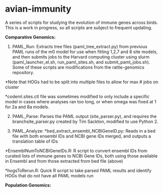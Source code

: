 # avian-immunity

A series of scripts for studying the evolution of immune genes across birds. This is a work in progress, so all scripts are subject to frequent updating.

**Comparative Genomics:**

1. PAML_Run: Extracts tree files (paml_tree_extract.py) from previous PAML runs of the m0 model for use when fitting 1,2,7 and 8 site models, and then submits jobs to the Harvard computing cluster using slurm (paml_launcher_el.sh, run_paml_sites.sh, and submit_paml_jobs.sh). Some of these scripts are modifications from the ratite-genomics repository.
	
  *Note that HOGs had to be split into multiple files to allow for max # jobs on cluster
		
  *codeml.sites.ctl file was sometimes modified to only include a specific model in cases where analyses ran too long, or when omega was fixed at 1 for 2a and 8a models.

2. PAML_Parse: Parses the PAML output (site_parser.py), and requires the branchsite_parser.py created by Tim Sackton, modified to use Python 2.
	
3. PAML_Analyze: 
  *bed_extract_ensembl_NCBIGeneID.py: Reads in a bed file with both ensembl IDs and NCBI gene IDs merged, and outputs a translation table of IDs
		
  *EnsemblNumToNCBIGeneIDs.R: R script to convert ensembl IDs from curated lists of immune genes to NCBI Gene IDs, both using those available in Ensembl and from those extracted from bed file (above)
		
  *hogsToRerun.R: Quick R script to take parsed PAML results and identify HOGs that do not have all PAML models run
		
**Population Genomics:**

